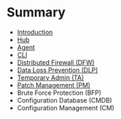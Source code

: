 # Summary

* [Introduction](README.md)
* [Hub](hub.md)
* [Agent](agent.md)
* [CLI](cli.md)
* [Distributed Firewall \(DFW\)](distributed-firewall.md)
* [Data Loss Prevention \(DLP\)](data-loss-prevention-dlp.md)
* [Temporary Admin \(TA\)](temporary-admin-ta.md)
* [Patch Management \(PM\)](patch-management-pm.md)
* Brute Force Protection \(BFP\)
* Configuration Database \(CMDB\)
* Configuration Management \(CM\)

